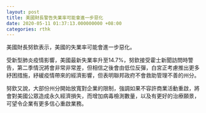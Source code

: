 ```yaml
---
layout: post
title: 美國財長警告失業率可能會進一步惡化
date: 2020-05-11 01:37:13.000000000 +08:00
categories: rthk
---
```


美國財長努欽表示，美國的失業率可能會進一步惡化。

受新型肺炎疫情影響，美國最新失業率升至14.7%，努欽接受霍士新聞訪問時警告，第二季情況將會非常非常差，但相信之後會由低位反彈，白宮正考慮推出更多紓困措施，紓緩疫情帶來的經濟影響，但表明聯邦政府不會救助管理不善的州分。

努欽又說，大部份州分開始放寬對企業的限制，強調如果不容許商業活動重啟，將會對美國公眾造成永久經濟損失，而增加病毒檢測數量，以及有更好的治療願景，可望令企業有更多信心重啟業務。
